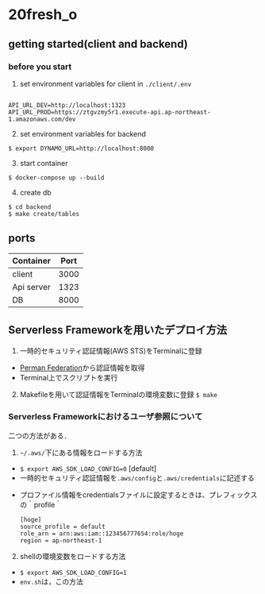 # 20fresh_o

## getting started(client and backend)
 
### before you start

1. set environment variables for client in `./client/.env`

```

API_URL_DEV=http://localhost:1323
API_URL_PROD=https://ztgvzmy5r1.execute-api.ap-northeast-1.amazonaws.com/dev

```

2. set environment variables for backend

```
$ export DYNAMO_URL=http://localhost:8000
```

3. start container

```
$ docker-compose up --build
```

4. create db

```shell
$ cd backend
$ make create/tables
```

## ports

| Container        | Port           |
| ------------- |:-------------:| 
| client      | 3000| 
| Api server      | 1323      | 
| DB | 8000      |  

## Serverless Frameworkを用いたデプロイ方法
1. 一時的セキュリティ認証情報(AWS STS)をTerminalに登録
 * [Perman Federation](https://federation.perman.jp/#/)から認証情報を取得
 * Terminal上でスクリプトを実行
2. Makefileを用いて認証情報をTerminalの環境変数に登録
 `$ make`

### Serverless Frameworkにおけるユーザ参照について
二つの方法がある．
1. `~/.aws/`下にある情報をロードする方法
 * `$ export AWS_SDK_LOAD_CONFIG=0` [default]
 * 一時的セキュリティ認証情報を`.aws/config`と`.aws/credentials`に記述する
  - プロファイル情報をcredentialsファイルに設定するときは、プレフィックスの｀profile｀
	```
	[hoge]
	source_profile = default
	role_arn = arn:aws:iam::123456777654:role/hoge
	region = ap-northeast-1
	```
2. shellの環境変数をロードする方法
 * `$ export AWS_SDK_LOAD_CONFIG=1`
 * `env.sh`は，この方法
